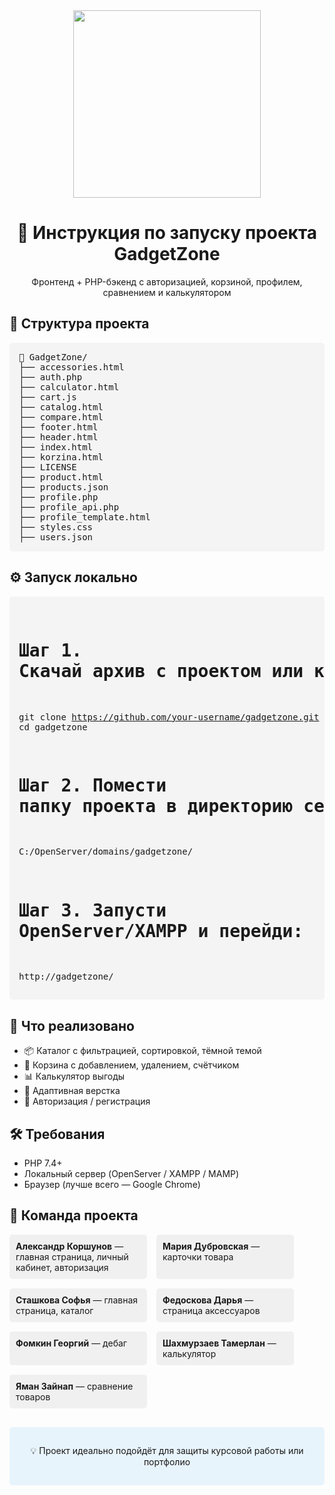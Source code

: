 <div id="header" align="center">
  <img src="https://media.giphy.com/media/v1.Y2lkPTc5MGI3NjExcGJ1bWp0b2Z3Y3F2YzF6eW5xY2V6Z2JmY2Z4dGZ5b2ZqZ2N1eWZmaiZlcD12MV9pbnRlcm5hbF9naWZfYnlfaWQmY3Q9Zw/3oKIPEqDGUULpEU0aQ/giphy.gif" width="300"/><br>
  <h1 align="center">🚀 Инструкция по запуску проекта GadgetZone</h1>
  <p>Фронтенд + PHP-бэкенд с авторизацией, корзиной, профилем, сравнением и калькулятором</p>
</div>

<div id="content" align="left" width="80%" style="margin: 0 auto; max-width: 800px;">
  <h2>📁 Структура проекта</h2>
  <pre style="background: #f4f4f4; padding: 15px; border-radius: 5px;">
📂 GadgetZone/
├── accessories.html
├── auth.php
├── calculator.html
├── cart.js
├── catalog.html
├── compare.html
├── footer.html
├── header.html
├── index.html
├── korzina.html
├── LICENSE
├── product.html
├── products.json
├── profile.php
├── profile_api.php
├── profile_template.html
├── styles.css
├── users.json</pre>

  <h2>⚙️ Запуск локально</h2>
  <pre style="background: #f4f4f4; padding: 15px; border-radius: 5px;">
    
# Шаг 1. Скачай архив с проектом или клонируй репозиторий:
git clone https://github.com/your-username/gadgetzone.git
cd gadgetzone

# Шаг 2. Помести папку проекта в директорию сервера:
C:/OpenServer/domains/gadgetzone/

# Шаг 3. Запусти OpenServer/XAMPP и перейди:
http://gadgetzone/</pre>

  <h2>🧠 Что реализовано</h2>
  <ul>
    <li>📦 Каталог с фильтрацией, сортировкой, тёмной темой</li>
    <li>🛒 Корзина с добавлением, удалением, счётчиком</li>
    <li>📊 Калькулятор выгоды</li>
    <li>📱 Адаптивная верстка</li>
    <li>🔐 Авторизация / регистрация </li>
  </ul>

  <h2>🛠 Требования</h2>
  <ul>
    <li>PHP 7.4+</li>
    <li>Локальный сервер (OpenServer / XAMPP / MAMP)</li>
    <li>Браузер (лучше всего — Google Chrome)</li>
  </ul>

<h2>👥 Команда проекта</h2>
<div style="display: flex; flex-wrap: wrap; gap: 15px;">
  <div style="background: #f0f0f0; padding: 10px; border-radius: 5px; width: 200px;">
    <strong>Александр Коршунов</strong> — главная страница, личный кабинет, авторизация
  </div>
  <div style="background: #f0f0f0; padding: 10px; border-radius: 5px; width: 200px;">
    <strong>Мария Дубровская</strong> — карточки товара
  </div>
  <div style="background: #f0f0f0; padding: 10px; border-radius: 5px; width: 200px;">
    <strong>Сташкова Софья</strong> — главная страница, каталог
  </div>
  <div style="background: #f0f0f0; padding: 10px; border-radius: 5px; width: 200px;">
    <strong>Федоскова Дарья</strong> — страница аксессуаров
  </div>
  <div style="background: #f0f0f0; padding: 10px; border-radius: 5px; width: 200px;">
    <strong>Фомкин Георгий</strong> — дебаг
  </div>
  <div style="background: #f0f0f0; padding: 10px; border-radius: 5px; width: 200px;">
    <strong>Шахмурзаев Тамерлан</strong> — калькулятор
  </div>
    <div style="background: #f0f0f0; padding: 10px; border-radius: 5px; width: 200px;">
      <strong>Яман Зайнап</strong> — сравнение товаров
    </div>
  </div>
</div>

<div align="center" style="margin-top: 30px; padding: 15px; background: #e8f4fc; border-radius: 5px;">
  <p>💡 Проект идеально подойдёт для защиты курсовой работы или портфолио</p>
</div>
